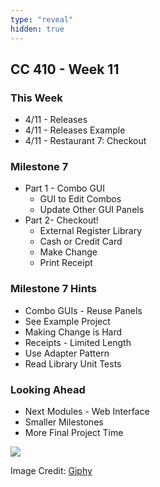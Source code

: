 ```yaml
---
type: "reveal"
hidden: true
---
```

<section>
	<h2>CC 410 - Week 11</h2>
</section>
<section>
	<h3>This Week</h3>
	<ul>
		<li>4/11 - Releases</li>
		<li>4/11 - Releases Example</li>
		<li>4/11 - Restaurant 7: Checkout</li>
	</ul>
</section>
<section>
	<h3>Milestone 7</h3>
	<ul>
		<li>Part 1 - Combo GUI<ul>
			<li>GUI to Edit Combos</li>
			<li>Update Other GUI Panels</li>
		</ul></li>
		<li>Part 2- Checkout!<ul>
			<li>External Register Library</li>
			<li>Cash or Credit Card</li>
			<li>Make Change</li>
			<li>Print Receipt</li>
		</ul></li>
	</ul>
</section>
<section>
	<h3>Milestone 7 Hints</h3>
	<ul>
		<li>Combo GUIs - Reuse Panels</li>
		<li>See Example Project</li>
		<li>Making Change is Hard</li>
		<li>Receipts - Limited Length</li>
		<li>Use Adapter Pattern</li>
		<li>Read Library Unit Tests</li>
	</ul>
</section>
<section>
	<h3>Looking Ahead</h3>
	<ul>
		<li>Next Modules - Web Interface</li>
		<li>Smaller Milestones</li>
		<li>More Final Project Time</li>
	</ul>
</section>
<section>
	<img class="plain stretch" src="https://media.giphy.com/media/iTjhKpMF50fNS/giphy.gif">
	<p class="imagecredit">Image Credit: <a href="https://giphy.com/gifs/target-lady-snl-excited-iTjhKpMF50fNS">Giphy</a></p>
</section>